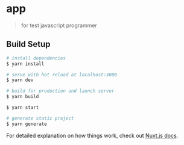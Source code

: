 # app

> for test javascript programmer

## Build Setup

```bash
# install dependencies
$ yarn install

# serve with hot reload at localhost:3000
$ yarn dev

# build for production and launch server
$ yarn build

$ yarn start

# generate static project
$ yarn generate
```

For detailed explanation on how things work, check out [Nuxt.js docs](https://nuxtjs.org).
